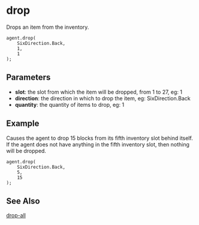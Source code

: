 # drop

Drops an item from the inventory.

```sig
agent.drop(
    SixDirection.Back,
    1,
    1
);
```

## Parameters

* **slot**: the slot from which the item will be dropped, from 1 to 27, eg: 1
* **direction**: the direction in which to drop the item, eg: SixDirection.Back
* **quantity**: the quantity of items to drop, eg: 1

## Example

Causes the agent to drop 15 blocks from its fifth inventory slot behind itself. If the agent does not have anything in the fifth inventory slot, then nothing will be dropped.

```blocks
agent.drop(
    SixDirection.Back,
    5,
    15
);
```

## See Also

[drop-all](/reference/agent/drop-all)